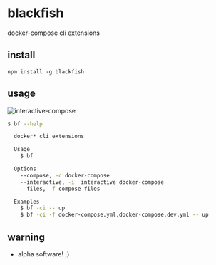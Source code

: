 # blackfish

docker-compose cli extensions

## install

`npm install -g blackfish`

## usage

![interactive-compose](blackfish.demo.mov.gif)

```sh
$ bf --help

  docker* cli extensions

  Usage
    $ bf

  Options
    --compose, -c docker-compose
    --interactive, -i  interactive docker-compose
    --files, -f compose files

  Examples
    $ bf -ci -- up
    $ bf -ci -f docker-compose.yml,docker-compose.dev.yml -- up
```

## warning

- alpha software! ;)

